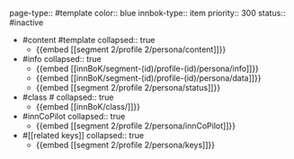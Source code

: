 page-type:: #template
color:: blue
innbok-type:: item
priority:: 300
status:: #inactive

- #content #template
  collapsed:: true
	- {{embed [[segment 2/profile 2/persona/content]]}}
- #info
  collapsed:: true
	- {{embed [[innBoK/segment-(id)/profile-(id)/persona/info]]}}
	- {{embed [[innBoK/segment-(id)/profile-(id)/persona/data]]}}
	- {{embed [[segment 2/profile 2/persona/status]]}}
- #class #
  collapsed:: true
	- {{embed [[innBoK/class/]]}}
- #innCoPilot
  collapsed:: true
	- {{embed [[segment 2/profile 2/persona/innCoPilot]]}}
- #[[related keys]]
  collapsed:: true
	- {{embed [[segment 2/profile 2/persona/keys]]}}


